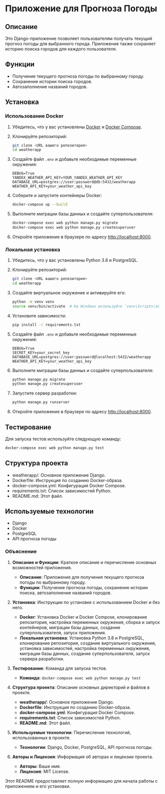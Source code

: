 # Приложение для Прогноза Погоды

## Описание

Это Django-приложение позволяет пользователям получать текущий прогноз погоды для выбранного города. Приложение также сохраняет историю поиска городов для каждого пользователя.

## Функции

- Получение текущего прогноза погоды по выбранному городу.
- Сохранение истории поиска городов.
- Автозаполнение названий городов.

## Установка

### Использование Docker

1. Убедитесь, что у вас установлены [Docker](https://docs.docker.com/get-docker/) и [Docker Compose](https://docs.docker.com/compose/install/).

2. Клонируйте репозиторий:
    ```sh
    git clone <URL вашего репозитория>
    cd weatherapp
    ```

3. Создайте файл `.env` и добавьте необходимые переменные окружения:
    ```env
    DEBUG=True
    YANDEX_WEATHER_API_KEY=YOUR_YANDEX_WEATHER_API_KEY
    DATABASE_URL=postgres://user:password@db:5432/weatherapp
    WEATHER_API_KEY=your_weather_api_key
    ```

4. Соберите и запустите контейнеры Docker:
    ```sh
    docker-compose up --build
    ```

5. Выполните миграции базы данных и создайте суперпользователя:
    ```sh
    docker-compose exec web python manage.py migrate
    docker-compose exec web python manage.py createsuperuser
    ```

6. Откройте приложение в браузере по адресу [http://localhost:8000](http://localhost:8000).

### Локальная установка

1. Убедитесь, что у вас установлены Python 3.8 и PostgreSQL.

2. Клонируйте репозиторий:
    ```sh
    git clone <URL вашего репозитория>
    cd weatherapp
    ```

3. Создайте виртуальное окружение и активируйте его:
    ```sh
    python -m venv venv
    source venv/bin/activate  # На Windows используйте `venv\Scripts\activate`
    ```

4. Установите зависимости:
    ```sh
    pip install -r requirements.txt
    ```

5. Создайте файл `.env` и добавьте необходимые переменные окружения:
    ```env
    DEBUG=True
    SECRET_KEY=your_secret_key
    DATABASE_URL=postgres://user:password@localhost:5432/weatherapp
    WEATHER_API_KEY=your_weather_api_key
    ```

6. Выполните миграции базы данных и создайте суперпользователя:
    ```sh
    python manage.py migrate
    python manage.py createsuperuser
    ```

7. Запустите сервер разработки:
    ```sh
    python manage.py runserver
    ```

8. Откройте приложение в браузере по адресу [http://localhost:8000](http://localhost:8000).

## Тестирование

Для запуска тестов используйте следующую команду:

```sh
docker-compose exec web python manage.py test
```
## Структура проекта
* weatherapp/: Основное приложение Django.
* Dockerfile: Инструкция по созданию Docker-образа.
* docker-compose.yml: Конфигурация Docker Compose.
* requirements.txt: Список зависимостей Python.
* README.md: Этот файл.
## Используемые технологии
* Django
* Docker
* PostgreSQL
* API прогноза погоды


### Объяснение

1. **Описание и Функции**: Краткое описание и перечисление основных возможностей приложения.
    - **Описание**: Приложение для получения текущего прогноза погоды по выбранному городу.
    - **Функции**: Получение прогноза погоды, сохранение истории поиска, автозаполнение названий городов.

2. **Установка**: Инструкции по установке с использованием Docker и без него.
    - **Docker**: Установка Docker и Docker Compose, клонирование репозитория, настройка переменных окружения, сборка и запуск контейнеров, миграции базы данных, создание суперпользователя, запуск приложения.
    - **Локальная установка**: Установка Python 3.8 и PostgreSQL, клонирование репозитория, создание виртуального окружения, установка зависимостей, настройка переменных окружения, миграции базы данных, создание суперпользователя, запуск сервера разработки.

3. **Тестирование**: Команда для запуска тестов.
    - **Команда**: `docker-compose exec web python manage.py test`

4. **Структура проекта**: Описание основных директорий и файлов в проекте.
    - **weatherapp/**: Основное приложение Django.
    - **Dockerfile**: Инструкция по созданию Docker-образа.
    - **docker-compose.yml**: Конфигурация Docker Compose.
    - **requirements.txt**: Список зависимостей Python.
    - **README.md**: Этот файл.

5. **Используемые технологии**: Перечисление технологий, использованных в проекте.
    - **Технологии**: Django, Docker, PostgreSQL, API прогноза погоды.

6. **Авторы и Лицензия**: Информация об авторах и лицензии проекта.
    - **Авторы**: Ваше имя.
    - **Лицензия**: MIT License.

Этот README предоставляет полную информацию для начала работы с приложением и его установки.
